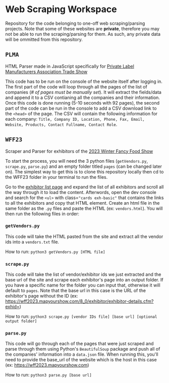 # Web Scraping Workspace

Repository for the code belonging to one-off web scraping/parsing projects. Note that some of these websites are **private**, therefore you may not be able to run the scraping/parsing for them. As such, any private data will be ommitted from this repository.

## `PLMA`
HTML Parser made in JavaScript specifically for [Private Label Manufacturers Association Trade Show](https://members.plma.com/trade-show-directory)

This code has to be run on the console of the website itself after logging in. The first part of the code will loop through all the pages of the list of companies (*# of pages must be manually set*). It will extract the fields/data and append it to a CSV contianing all the companies and their information. Once this code is done running (5-10 seconds with 92 pages), the second part of the code can be run in the console to add a CSV download link to the `<head>` of the page. The CSV will contain the following information for each company: `Title, Company ID, Location, Phone, Fax, Email, Website, Products, Contact Fullname, Contact Role`. 

## `WFF23`
Scraper and Parser for exhibitors of the [2023 Winter Fancy Food Show](https://wff2023.mapyourshow.com/)

To start the process, you will need the 3 python files (`getVendors.py`, `scrape.py`, `parse.py`) and an empty folder titled `pages` (can be changed later on). The simplest way to get this is to clone this repository locally then cd to the WFF23 folder in your terminal to run the files.

Go to the [exhibitor list page](https://wff2023.mapyourshow.com/8_0/explore/exhibitor-gallery.cfm?featured=false) and expand the list of all exhibitors and scroll all the way through it to load the content. Afterwords, open the dev console and search for the `<ul>` with class=`"cards exh-basic"` that contains the links to all the exhibitors and copy that HTML element. Create an html file in the same folder as the `.py` files and paste the HTML (ex: `vendors.html`). You will then run the following files in order:

### `getVendors.py`
This code will take the HTML pasted from the site and extract all the vendor ids into a `vendors.txt` file. 

How to run: `python3 getVendors.py [HTML file]`

### `scrape.py`
This code will take the list of vendor/exhibitor ids we just extracted and the base url of the site and scrape each exhibitor's page into an output folder. If you have a specific name for the folder you can input that, otherwise it will default to `pages`. Note that the base url in this case is the URL of the exhibitor's page without the ID (ex: https://wff2023.mapyourshow.com/8_0/exhibitor/exhibitor-details.cfm?exhid=)

How to run: `python3 scrape.py [vendor IDs file] [base url] [optional output folder]`

### `parse.py`
This code will go through each of the pages that were just scraped and parse through them using Python's `BeautifulSoup` package and push all of the companies' information into a `data.json` file. When running this, you'll need to provide the base_url of the website which is the host in this case (ex: https://wff2023.mapyourshow.com)

How to run: `python3 parse.py [base url]`
